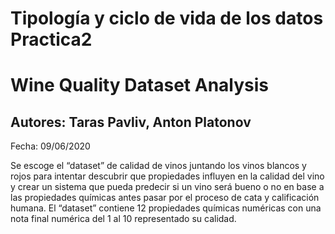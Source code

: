 #  Tipología y ciclo de vida de los datos  Practica2

# Wine Quality Dataset Analysis 


## Autores: Taras Pavliv, Anton Platonov

Fecha: 09/06/2020


Se escoge el “dataset” de calidad de vinos juntando los vinos blancos y rojos para intentar descubrir que propiedades influyen en la calidad del vino y crear un sistema que pueda predecir si un vino será bueno o no en base a las propiedades químicas antes pasar por el proceso de cata y calificación humana. El “dataset” contiene 12 propiedades químicas numéricas con una nota final numérica del 1 al 10 representado su calidad. 

